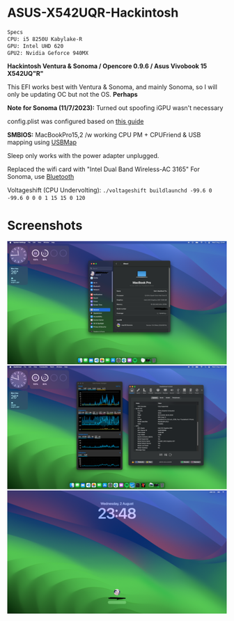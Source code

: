 # ASUS-X542UQR-Hackintosh

```
Specs
CPU: i5 8250U Kabylake-R 
GPU: Intel UHD 620
GPU2: Nvidia Geforce 940MX
```

**Hackintosh Ventura & Sonoma / Opencore 0.9.6 / Asus Vivobook 15 X542UQ"R"**

This EFI works best with Ventura & Sonoma, and mainly Sonoma, so I will only be updating OC but not 
the OS. **Perhaps**

**Note for Sonoma (11/7/2023):** Turned out spoofing iGPU wasn't necessary

config.plist was configured based on [this guide](https://dortania.github.io/OpenCore-Install-Guide/config-laptop.plist/kaby-lake.html)

**SMBIOS:** MacBookPro15,2 /w working CPU PM + CPUFriend & USB mapping using 
[USBMap](https://github.com/corpnewt/USBMap)

Sleep only works with the power adapter unplugged.

Replaced the wifi card with "Intel Dual Band Wireless-AC 3165" For Sonoma, use [Bluetooth](https://github.com/OpenIntelWireless/IntelBluetoothFirmware/issues/437#issuecomment-1579931908)

Voltageshift (CPU Undervolting): `./voltageshift buildlaunchd -99.6 0 -99.6 0 0 0 1 15 15 0 120`

# Screenshots
![1](/SC/1.png)
![2](/SC/2.png)
![3](/SC/3.png)
